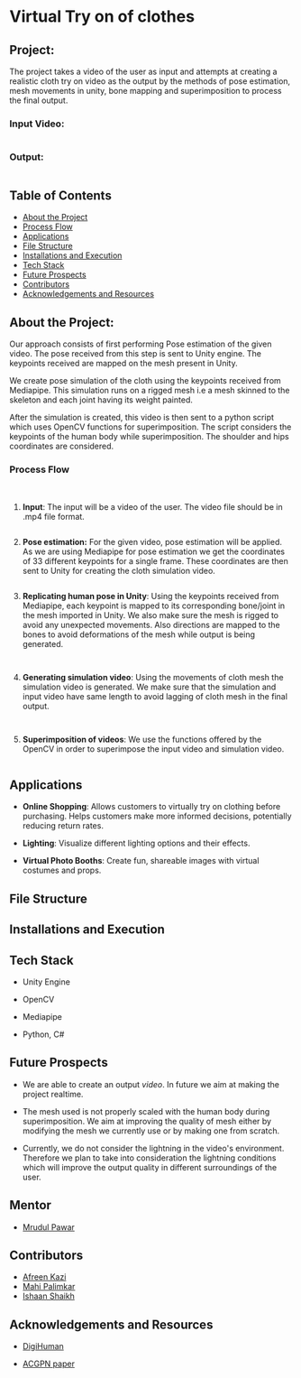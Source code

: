 # Virtual Try on of clothes

## Project:

The project takes a video of the user as input and attempts at creating a realistic cloth try on video as the output by the methods of pose estimation, mesh movements in unity, bone mapping and superimposition to process the final output.

### Input Video: 
![]()


### Output:
![]()



## Table of Contents
* [About the Project](https://github.com/Mr-MVP/Virtual-Try-On-Products-/tree/Final#about-the-project)
* [Process Flow](https://github.com/Mr-MVP/Virtual-Try-On-Products-/tree/Final#process-flow)
* [Applications](https://github.com/Mr-MVP/Virtual-Try-On-Products-n/blob/Final/README.md#applications)
* [File Structure](https://github.com/Mr-MVP/Virtual-Try-On-Products-/blob/Final/README.md#file-structure)
* [Installations and Execution](https://github.com/Mr-MVP/Virtual-Try-On-Products-/blob/Final/README.md#installations-and-execution)
* [Tech Stack](https://github.com/Mr-MVP/Virtual-Try-On-Products-/tree/Final#tech-stack)
* [Future Prospects](https://github.com/Mr-MVP/Virtual-Try-On-Products-/blob/Final/README.md#future-prospects)
* [Contributors](https://github.com/Mr-MVP/Virtual-Try-On-Products-/blob/Final/README.md#contributors)
* [Acknowledgements and Resources](https://github.com/Mr-MVP/Virtual-Try-On-Products-/blob/Final/README.md#acknowledgements-and-resources)


## About the Project:

Our approach consists of first performing Pose estimation of the given video. The pose received from this step is sent to Unity engine. The keypoints received are mapped on the mesh present in Unity.

We create pose simulation of the cloth using the keypoints received from Mediapipe. This simulation runs on a rigged mesh i.e a mesh skinned to the skeleton and each joint having its weight painted. 

After the simulation is created, this video is then sent to a python script which uses OpenCV functions for superimposition. The script considers the keypoints of the human body while superimposition. The shoulder and hips coordinates are considered.


### Process Flow

![]()
![]()


1. **Input**: The input will be a video of the user. The video file should be in .mp4 file format. 

![]()


2. **Pose estimation:** For the given video, pose estimation will be applied. As we are using Mediapipe for pose estimation we get the coordinates of 33 different keypoints for a single frame. These coordinates are then sent to Unity for creating the cloth simulation video.

![]()


3. **Replicating human pose in Unity**: Using the keypoints received from Mediapipe, each keypoint is mapped to its corresponding bone/joint in the mesh imported in Unity. We also make sure the mesh is rigged to avoid any unexpected movements. Also directions are mapped to the bones to avoid deformations of the mesh while output is being generated. 

![]() 
      
![]()
   
4. **Generating simulation video**: Using the movements of cloth mesh the simulation video is generated. We make sure that the simulation and input video have same length to avoid lagging of cloth mesh in the final output. 

      
![]()

![]()
   
5. **Superimposition of videos**: We use the functions offered by the OpenCV in order to superimpose the input video and simulation video.
   
   ![]()
   


## Applications

* **Online Shopping**: Allows customers to virtually try on clothing before purchasing. Helps customers make more informed decisions, potentially reducing return rates.

* **Lighting**: Visualize different lighting options and their effects.

* **Virtual Photo Booths**: Create fun, shareable images with virtual costumes and props.


## File Structure


## Installations and Execution



## Tech Stack

* Unity Engine

* OpenCV
  
* Mediapipe
  
* Python, C#


## Future Prospects

* We are able to create an output *video*. In future we aim at making the project realtime.

* The mesh used is not properly scaled with the human body during superimposition. We aim at improving the quality of mesh either by modifying the mesh we currently use or by making one from scratch.

* Currently, we do not consider the lightning in the video's environment. Therefore we plan to take into consideration the lightning conditions which will improve the output quality in different surroundings of the user.

## Mentor
* [Mrudul Pawar](https://github.com/Mr-MVP)

## Contributors

* [Afreen Kazi](https://github.com/Afreen-Kazi-1)
* [Mahi Palimkar](https://github.com/mahipalimkar)
* [Ishaan Shaikh](https://github.com/Ishaan0132)

## Acknowledgements and Resources

* [DigiHuman](https://github.com/Danial-Kord/DigiHuman)

* [ACGPN paper](https://arxiv.org/pdf/2003.05863)